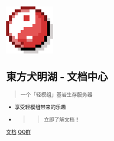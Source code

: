 ![logo](./image/logo.png)

# 東方犬明湖 - 文档中心

> 一个「轻模组」基岩生存服务器

* 享受轻模组带来的乐趣
* >>立即了解文档！

[文档](docs/list/)
[QQ群](https://jq.qq.com/?_wv=1027&k=ThTUpaJM)
